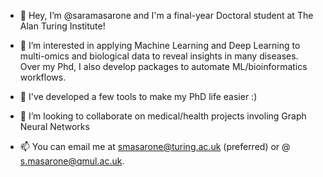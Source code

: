 - 👋 Hey, I’m @saramasarone and I'm a final-year Doctoral student at The Alan Turing Institute!

- 👀 I’m interested in applying Machine Learning and Deep Learning to multi-omics and biological data to reveal insights in many diseases. Over my Phd, I also develop packages to automate ML/bioinformatics workflows.
 
- 🌱 I've developed a few tools to make my PhD life easier :)

- 🏩 I’m looking to collaborate on medical/health projects involing Graph Neural Networks

- 📫 You can email me at smasarone@turing.ac.uk (preferred) or @ s.masarone@qmul.ac.uk.


<!---
saramasarone/saramasarone is a ✨ special ✨ repository because its `README.md` (this file) appears on your GitHub profile.
You can click the Preview link to take a look at your changes.
--->

